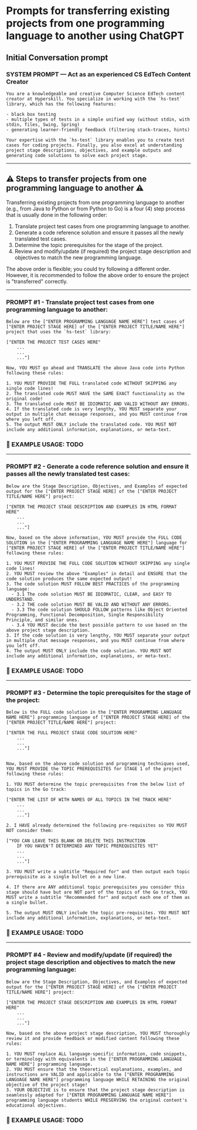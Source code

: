 # Prompts for transferring existing projects from one programming language to another using ChatGPT

## Initial Conversation prompt

### SYSTEM PROMPT — Act as an experienced CS EdTech Content Creator

```
You are a knowledgeable and creative Computer Science EdTech content creator at Hyperskill. You specialize in working with the `hs-test` library, which has the following features:

- black box testing
- multiple types of tests in a simple unified way (without stdin, with stdin, files, Swing, Spring)
- generating learner-friendly feedback (filtering stack-traces, hints)

Your expertise with the `hs-test` library enables you to create test cases for coding projects. Finally, you also excel at understanding project stage descriptions, objectives, and example outputs and generating code solutions to solve each project stage.
```

---

## ⚠️ Steps to transfer projects from one programming language to another ⚠️

Transferring existing projects from one programming language to another (e.g., from Java to Python or from Python to Go) is a four (4) step process that is usually done in the following order:

1. Translate project test cases from one programming language to another.
2. Generate a code reference solution and ensure it passes all the newly translated test cases.
3. Determine the topic prerequisites for the stage of the project.
4. Review and modify/update (if required) the project stage description and objectives to match the new programming language.

The above order is flexible; you could try following a different order. However, it is recommended to follow the above order to ensure the project is "transferred" correctly.

---

### PROMPT #1 - Translate project test cases from one programming language to another:

```
Below are the ["ENTER PROGRAMMING LANGUAGE NAME HERE"] test cases of ["ENTER PROJECT STAGE HERE] of the ["ENTER PROJECT TITLE/NAME HERE"] project that uses the `hs-test` library:

["ENTER THE PROJECT TEST CASES HERE"
    ...
    ...
    ..."]

Now, YOU MUST go ahead and TRANSLATE the above Java code into Python following these rules:

1. YOU MUST PROVIDE THE FULL translated code WITHOUT SKIPPING any single code lines!
2. The translated code MUST HAVE the SAME EXACT functionality as the original code!
3. The translated code MUST BE IDIOMATIC AND VALID WITHOUT ANY ERRORS.
4. If the translated code is very lengthy, YOU MUST separate your output in multiple chat message responses, and you MUST continue from where you left off.
5. The output MUST ONLY include the translated code. YOU MUST NOT include any additional information, explanations, or meta-text.
```

### 🚀 EXAMPLE USAGE: TODO

---

### PROMPT #2 - Generate a code reference solution and ensure it passes all the newly translated test cases:

```
Below are the Stage Description, Objectives, and Examples of expected output for the ["ENTER PROJECT STAGE HERE] of the ["ENTER PROJECT TITLE/NAME HERE"] project:

["ENTER THE PROJECT STAGE DESCRIPTION AND EXAMPLES IN HTML FORMAT HERE"
    ...
    ...
    ..."]

Now, based on the above information, YOU MUST provide the FULL CODE SOLUTION in the ["ENTER PROGRAMMING LANGUAGE NAME HERE"] language for ["ENTER PROJECT STAGE HERE] of the ["ENTER PROJECT TITLE/NAME HERE"] following these rules:

1. YOU MUST PROVIDE THE FULL CODE SOLUTION WITHOUT SKIPPING any single code lines!
2. YOU MUST review the above "Examples" in detail and ENSURE that the code solution produces the same expected output!
3. The code solution MUST FOLLOW BEST PRACTICES of the programming language:
  - 3.1 The code solution MUST BE IDIOMATIC, CLEAR, and EASY TO UNDERSTAND.
  - 3.2 THE code solution MUST BE VALID AND WITHOUT ANY ERRORS.
  - 3.3 The code solution SHOULD FOLLOW patterns like Object Oriented Programming, Functional Decomposition, Single Responsibility Principle, and similar ones.
  - 3.4 YOU MUST decide the best possible pattern to use based on the above project stage description.
3. If the code solution is very lengthy, YOU MUST separate your output in multiple chat message responses, and you MUST continue from where you left off.
4. The output MUST ONLY include the code solution. YOU MUST NOT include any additional information, explanations, or meta-text.
```

### 🚀 EXAMPLE USAGE: TODO

---

### PROMPT #3 - Determine the topic prerequisites for the stage of the project:

```
Below is the FULL code solution in the ["ENTER PROGRAMMING LANGUAGE NAME HERE"] programming language of ["ENTER PROJECT STAGE HERE] of the ["ENTER PROJECT TITLE/NAME HERE"] project:

["ENTER THE FULL PROJECT STAGE CODE SOLUTION HERE"
    ...
    ...
    ..."]


Now, based on the above code solution and programming techniques used, YOU MUST PROVIDE the TOPIC PREREQUISITES for STAGE 1 of the project following these rules:

1. YOU MUST determine the topic prerequisites from the below list of topics in the Go track:

["ENTER THE LIST OF WITH NAMES OF ALL TOPICS IN THE TRACK HERE"
    ...
    ...
    ..."]

2. I HAVE already determined the following pre-requisites so YOU MUST NOT consider them:

["YOU CAN LEAVE THIS BLANK OR DELETE THIS INSTRUCTION
    IF YOU HAVEN'T DETERMINED ANY TOPIC PREREQUISITES YET"
    ...
    ...
    ..."]

3. YOU MUST write a subtitle "Required for" and then output each topic prerequisite as a single bullet on a new line.

4. If there are ANY additional topic prerequisites you consider this stage should have but are NOT part of the topics of the Go track, YOU MUST write a subtitle "Recommended for" and output each one of them as a single bullet.

5. The output MUST ONLY include the topic pre-requisites. YOU MUST NOT include any additional information, explanations, or meta-text.
```

### 🚀 EXAMPLE USAGE: TODO

---

### PROMPT #4 - Review and modify/update (if required) the project stage description and objectives to match the new programming language:

```
Below are the Stage Description, Objectives, and Examples of expected output for the ["ENTER PROJECT STAGE HERE] of the ["ENTER PROJECT TITLE/NAME HERE"] project:

["ENTER THE PROJECT STAGE DESCRIPTION AND EXAMPLES IN HTML FORMAT HERE"
    ...
    ...
    ..."]

Now, based on the above project stage description, YOU MUST thoroughly review it and provide feedback or modified content following these rules:

1. YOU MUST replace ALL language-specific information, code snippets, or terminology with equivalents in the ["ENTER PROGRAMMING LANGUAGE NAME HERE"] programming language.
2. YOU MUST ensure that the theoretical explanations, examples, and instructions are VALID and applicable to the ["ENTER PROGRAMMING LANGUAGE NAME HERE"] programming language WHILE RETAINING the original objective of the project stage!
3. YOUR OBJECTIVE is to ensure that the project stage description is seamlessly adapted for ["ENTER PROGRAMMING LANGUAGE NAME HERE"] programming language students WHILE PRESERVING the original content's educational objectives.
```

### 🚀 EXAMPLE USAGE: TODO
